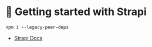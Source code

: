 # 🚀 Getting started with Strapi

```cli
npm i --legacy-peer-deps
```

- [Strapi Docs](https://docs-next.strapi.io/dev-docs/whats-new) 